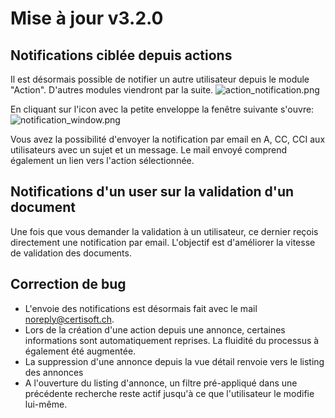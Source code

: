 # Mise à jour v3.2.0


## Notifications ciblée depuis actions
Il est désormais possible de notifier un autre utilisateur depuis le module "Action". D'autres modules viendront par la suite.
![action_notification.png](action_notifications.png)

En cliquant sur l'icon avec la petite enveloppe la fenêtre suivante s'ouvre:
![notification_window.png](notification_window.png)

Vous avez la possibilité d'envoyer la notification par email en A, CC, CCI aux utilisateurs avec un sujet et un message.
Le mail envoyé comprend également un lien vers l'action sélectionnée.

## Notifications d'un user sur la validation d'un document
Une fois que vous demander la validation à un utilisateur, ce dernier reçois directement une notification par email.
L'objectif est d'améliorer la vitesse de validation des documents.



## Correction de bug
- L'envoie des notifications est désormais fait avec le mail noreply@certisoft.ch.
- Lors de la création d'une action depuis une annonce, certaines informations sont automatiquement reprises. La fluidité du processus à également été augmentée.
- La suppression d'une annonce depuis la vue détail renvoie vers le listing des annonces
- A l'ouverture du listing d'annonce, un filtre pré-appliqué dans une précédente recherche reste actif jusqu'à ce que l'utilisateur le modifie lui-même.



